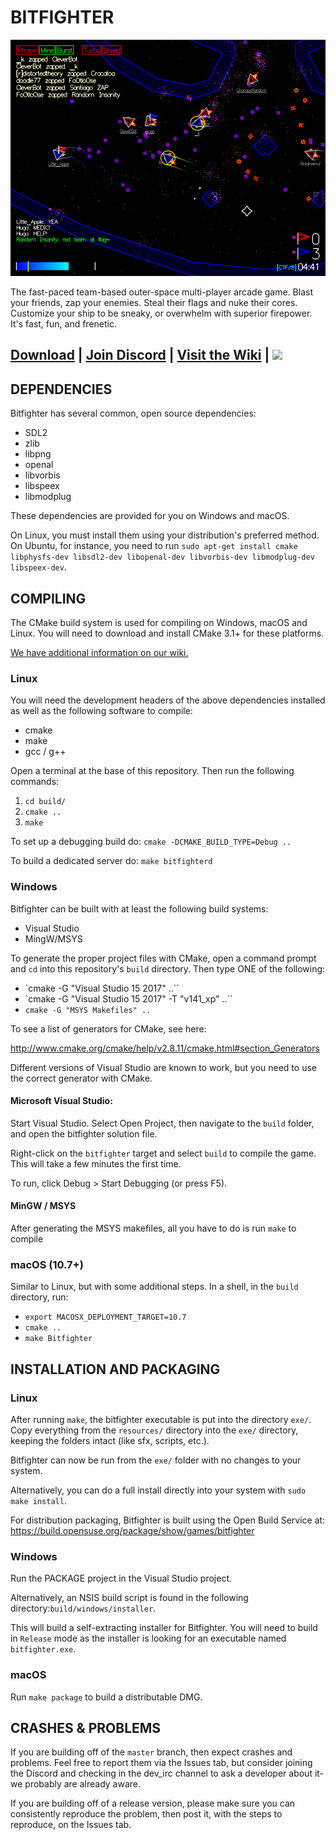 # BITFIGHTER

![](screenshot.png)

The fast-paced team-based outer-space multi-player arcade game. Blast your friends, zap your enemies. Steal their flags and nuke their cores. Customize your ship to be sneaky, or overwhelm with superior firepower. It's fast, fun, and frenetic.

## [Download](http://bitfighter.org/downloads/) | [Join Discord](https://discord.gg/3sdzjkz) | [Visit the Wiki](http://bitfighter.org/wiki/index.php?title=Main_Page) | ![](https://api.travis-ci.org/bitfighter/bitfighter.svg?branch=master)

## DEPENDENCIES

Bitfighter has several common, open source dependencies:
* SDL2
* zlib
* libpng
* openal
* libvorbis
* libspeex
* libmodplug

These dependencies are provided for you on Windows and macOS.

On Linux, you must install them using your distribution's preferred method. On Ubuntu, for instance, you need to run `sudo apt-get install cmake libphysfs-dev libsdl2-dev libopenal-dev libvorbis-dev libmodplug-dev libspeex-dev`.

## COMPILING

The CMake build system is used for compiling on Windows, macOS and Linux. You will need to download and install CMake 3.1+ for these platforms.

[We have additional information on our wiki.](https://bitfighter.org/wiki/index.php/Building_Bitfighter)

### Linux

You will need the development headers of the above dependencies installed as well as the following software to compile:
* cmake
* make
* gcc / g++

Open a terminal at the base of this repository.  Then run the following commands:

1. `cd build/`
2. `cmake ..`
3. `make`

To set up a debugging build do:  `cmake -DCMAKE_BUILD_TYPE=Debug ..`

To build a dedicated server do: `make bitfighterd`

### Windows

Bitfighter can be built with at least the following build systems:
  * Visual Studio
  * MingW/MSYS

To generate the proper project files with CMake, open a command prompt and `cd` into this repository's `build` directory. Then type ONE of the following:
* `cmake -G "Visual Studio 15 2017" ..``
* `cmake -G "Visual Studio 15 2017" -T "v141_xp" ..``
* `cmake -G "MSYS Makefiles" ..`

To see a list of generators for CMake, see here:

http://www.cmake.org/cmake/help/v2.8.11/cmake.html#section_Generators

Different versions of Visual Studio are known to work, but you need to use the
correct generator with CMake.

#### Microsoft Visual Studio:
Start Visual Studio.  Select Open Project, then navigate to the `build` folder, and open the bitfighter solution file.

Right-click on the `bitfighter` target and select `build` to compile the game. This will take a few minutes the first time.

To run, click Debug > Start Debugging (or press F5).

#### MinGW / MSYS
After generating the MSYS makefiles, all you have to do is run `make` to compile

### macOS (10.7+)

Similar to Linux, but with some additional steps.  In a shell, in the `build` directory, run:
* `export MACOSX_DEPLOYMENT_TARGET=10.7`
* `cmake ..`
* `make Bitfighter`

## INSTALLATION AND PACKAGING
### Linux
After running `make`, the bitfighter executable is put into the directory `exe/`.  Copy everything from the `resources/` directory into the `exe/` directory, keeping the folders intact (like sfx, scripts, etc.).

Bitfighter can now be run from the `exe/` folder with no changes to your system.

Alternatively, you can do a full install directly into your system with `sudo make install`.

For distribution packaging, Bitfighter is built using the Open Build Service at: https://build.opensuse.org/package/show/games/bitfighter

### Windows
Run the PACKAGE project in the Visual Studio project.

Alternatively, an NSIS build script is found in the following directory:`build/windows/installer`.

This will build a self-extracting installer for Bitfighter. You will need to build in `Release` mode as the installer is looking for an executable named `bitfighter.exe`.

### macOS
Run `make package` to build a distributable DMG.

## CRASHES & PROBLEMS
If you are building off of the `master` branch, then expect crashes and problems. Feel free to report them via the Issues tab, but consider joining the Discord and checking in the dev_irc channel to ask a developer about it- we probably are already aware.

If you are building off of a release version, please make sure you can consistently reproduce the problem, then post it, with the steps to reproduce, on the Issues tab.

